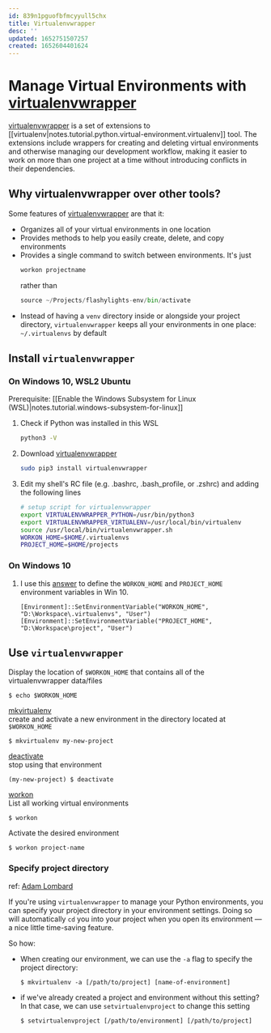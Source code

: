 ```yaml
---
id: 839n1pguofbfmcyyull5chx
title: Virtualenvwrapper
desc: ''
updated: 1652751507257
created: 1652604401624
---
```

# Manage Virtual Environments with [virtualenvwrapper](https://virtualenvwrapper.readthedocs.org/en/latest/)

[virtualenvwrapper](https://virtualenvwrapper.readthedocs.org/en/latest/) is a set of extensions to [[virtualenv|notes.tutorial.python.virtual-environment.virtualenv]] tool. The extensions include wrappers for creating and deleting virtual environments and otherwise managing our development workflow, making it easier to work on more than one project at a time without introducing conflicts in their dependencies.

## Why virtualenvwrapper over other tools?

Some features of [virtualenvwrapper](https://virtualenvwrapper.readthedocs.org/en/latest/) are that it:
- Organizes all of your virtual environments in one location
- Provides methods to help you easily create, delete, and copy environments
- Provides a single command to switch between environments. It's just
    ```python
    workon projectname
    ```
    rather than
    ```python
    source ~/Projects/flashylights-env/bin/activate
    ```
- Instead of having a `venv` directory inside or alongside your project directory, `virtualenvwrapper` keeps all your environments in one place: `~/.virtualenvs` by default

## Install `virtualenvwrapper`

### On Windows 10, WSL2 Ubuntu

Prerequisite: [[Enable the Windows Subsystem for Linux (WSL)|notes.tutorial.windows-subsystem-for-linux]]

1. Check if Python was installed in this WSL  
    ```bash
    python3 -V
    ```
2. Download [virtualenvwrapper](https://virtualenvwrapper.readthedocs.org/en/latest/)
    ```bash
    sudo pip3 install virtualenvwrapper
    ```
3. Edit my shell's RC file (e.g. .bashrc, .bash_profile, or .zshrc) and adding the following lines
    ```bash
    # setup script for virtualenvwrapper
    export VIRTUALENVWRAPPER_PYTHON=/usr/bin/python3
    export VIRTUALENVWRAPPER_VIRTUALENV=/usr/local/bin/virtualenv
    source /usr/local/bin/virtualenvwrapper.sh
    WORKON_HOME=$HOME/.virtualenvs
    PROJECT_HOME=$HOME/projects
    ```

### On Windows 10
1. I use this [answer](https://stackoverflow.com/questions/20979474/how-can-i-set-environment-variable-workon-home-for-virtualenvwrapper-win/56120236#56120236) to define the `WORKON_HOME` and `PROJECT_HOME` environment variables in Win 10.
    ```shell
    [Environment]::SetEnvironmentVariable("WORKON_HOME", "D:\Workspace\.virtualenvs", "User")
    [Environment]::SetEnvironmentVariable("PROJECT_HOME", "D:\Workspace\project", "User")
    ```

## Use `virtualenvwrapper`

Display the location of `$WORKON_HOME` that contains all of the virtualenvwrapper data/files
```shell
$ echo $WORKON_HOME
```

[mkvirtualenv](http://virtualenvwrapper.readthedocs.org/en/latest/command_ref.html#mkvirtualenv)  
create and activate a new environment in the directory located at `$WORKON_HOME`
```shell
$ mkvirtualenv my-new-project
```

[deactivate](http://virtualenvwrapper.readthedocs.org/en/latest/command_ref.html#deactivate)  
stop using that environment
```shell
(my-new-project) $ deactivate
```

[workon](http://virtualenvwrapper.readthedocs.org/en/latest/command_ref.html#workon)  
List all working virtual environments
```shell
$ workon
```
Activate the desired environment
```shell
$ workon project-name
```

### Specify project directory

ref: [Adam Lombard](https://dev.to/adamlombard/easy-python-specify-a-project-directory-with-virtualenvwrapper-280h)

If you're using `virtualenvwrapper` to manage your Python environments, you can specify your project directory in your environment settings. Doing so will automatically `cd` you into your project when you open its environment — a nice little time-saving feature.

So how:
- When creating our environment, we can use the `-a` flag to specify the project directory:
    ```shell
    $ mkvirtualenv -a [/path/to/project] [name-of-environment]
    ```
- if we've already created a project and environment without this setting? In that case, we can use `setvirtualenvproject` to change this setting
    ```shell
    $ setvirtualenvproject [/path/to/environment] [/path/to/project]
    ```